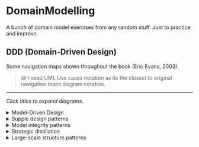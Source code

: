 # DomainModelling
A bunch of domain model exercises from any random stuff. Just to practice and improve.

## DDD (Domain-Driven Design)

Some navigation maps shown throughout the book (Eric Evans, 2003).
 
>😅 I used UML Use cases notation as its the closest to original navigation maps diagram notation.

---

_Click titles to expand diagrams_.

<details><summary>Model-Driven Design</summary>

![](DDD/ModelDrivenDesign.png)
</details>

<details><summary>Supple design patterns</summary>

![](DDD/SuppleDesignPatterns.png)
</details>

<details><summary>Model integrity patterns</summary>

![](DDD/ModelIntegrityPatterns.png)
</details>

<details><summary>Strategic distillation</summary>

![](DDD/StrategicDistillation.png)
</details>

<details><summary>Large-scale structure patterns</summary>

![](DDD/LargescaleStructurePatterns.png)
</details>
